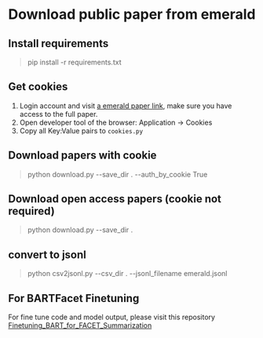 # Download public paper from emerald

## Install requirements
> pip install -r requirements.txt

## Get cookies
1. Login account and visit [a emerald paper link](https://www.emerald.com/insight/content/doi/10.1108/AAAJ-02-2019-3890/full/html), make sure you have access to the full paper.
2. Open developer tool of the browser: Application -> Cookies
3. Copy all Key:Value pairs to `cookies.py`

## Download papers with cookie
> python download.py --save_dir . --auth_by_cookie True

## Download open access papers (cookie not required)
> python download.py --save_dir .

## convert to jsonl
> python csv2jsonl.py --csv_dir . --jsonl_filename emerald.jsonl

## For BARTFacet Finetuning
For fine tune code and model output, please visit this repository [Finetuning_BART_for_FACET_Summarization](https://github.com/khushsi/Finetuning_BART_for_FACET_Summarization)
